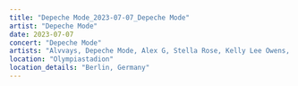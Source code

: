 ```yaml
---
title: "Depeche Mode_2023-07-07_Depeche Mode"
artist: "Depeche Mode"
date: 2023-07-07
concert: "Depeche Mode"
artists: "Alvvays, Depeche Mode, Alex G, Stella Rose, Kelly Lee Owens, Alissic"
location: "Olympiastadion"
location_details: "Berlin, Germany"
---
```

